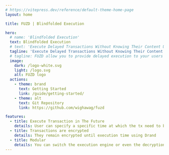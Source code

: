 ```yaml
---
# https://vitepress.dev/reference/default-theme-home-page
layout: home

title: FUZD | Blindfolded Execution

hero:
  # name: 'Blindfolded Execution'
  text: Blindfolded Execution
  # text: 'Execute Delayed Transactions Without Knowing Their Content Until Execution Time'
  tagline: 'Execute Delayed Transactions Without Knowing Their Content Until Execution Time'
  # tagline: FUZD allow you to provide delayed execution to your users / players. It does that without you being able to see the data to be executed until it is time to execute.
  image:
    dark: /logo-white.svg
    light: /logo.svg
    alt: FUZD logo
  actions:
    - theme: brand
      text: Getting Started
      link: /guide/getting-started/
    - theme: alt
      text: Git Repository
      link: https://github.com/wighawag/fuzd

features:
  - title: Execute Transaction in The Future
    details: User can specify a specific time at which the tx need to be executed
  - title: Transactions are encrypted
    details: They remain encrypted until execution time using Drand
  - title: Modular
    details: You can switch the execution engine or even the decryption system
---
```

